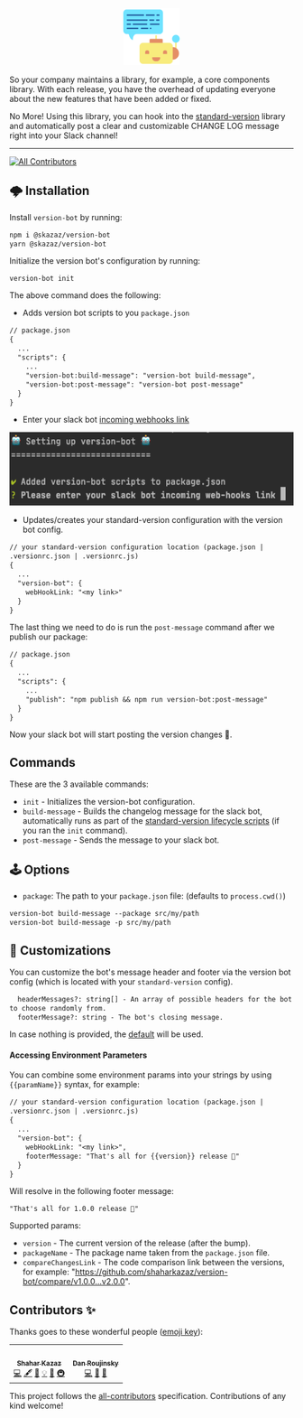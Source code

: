 <p align="center">
 <img width="20%" height="20%" src="./logo.svg">
</p>

So your company maintains a library, for example, a core components library. With each release, you have the overhead of updating everyone about the new features that have been added or fixed.

No More! Using this library, you can hook into the [standard-version](https://github.com/conventional-changelog/standard-version) library and automatically post a clear and customizable CHANGE LOG message right into your Slack channel!

<hr />

<!-- ALL-CONTRIBUTORS-BADGE:START - Do not remove or modify this section -->
[![All Contributors](https://img.shields.io/badge/all_contributors-2-orange.svg?style=flat-square)](#contributors-)
<!-- ALL-CONTRIBUTORS-BADGE:END -->

## 🌩 Installation

Install `version-bot` by running:

```
npm i @skazaz/version-bot
yarn @skazaz/version-bot
```

Initialize the version bot's configuration by running:

```
version-bot init
```

The above command does the following:
* Adds version bot scripts to you `package.json`
```
// package.json
{
  ...
  "scripts": {
    ...
    "version-bot:build-message": "version-bot build-message",
    "version-bot:post-message": "version-bot post-message"
  }
}
```
* Enter your slack bot [incoming webhooks link](https://api.slack.com/messaging/webhooks)

<img width="570px" height="130px" src="./bot-setup.png">

* Updates/creates your standard-version configuration with the version bot config.
```
// your standard-version configuration location (package.json | .versionrc.json | .versionrc.js)
{
  ...
  "version-bot": {
    webHookLink: "<my link>"
  }
}
```

The last thing we need to do is run the `post-message` command after we publish our package:
```
// package.json
{
  ...
  "scripts": {
    ...
    "publish": "npm publish && npm run version-bot:post-message"
  }
}
```

Now your slack bot will start posting the version changes 🎉.

##  Commands

These are the 3 available commands: 

* `init` - Initializes the version-bot configuration.
* `build-message` - Builds the changelog message for the slack bot, automatically runs as part of the [standard-version lifecycle scripts](https://github.com/conventional-changelog/standard-version#lifecycle-scripts) (if you ran the `init` command).
* `post-message` - Sends the message to your slack bot.

## 🕹 Options

- `package`: The path to your `package.json` file: (defaults to `process.cwd()`)

```
version-bot build-message --package src/my/path
version-bot build-message -p src/my/path
```

## 🎨 Customizations

You can customize the bot's message header and footer via the version bot config (which is located with your `standard-version` config).

```
  headerMessages?: string[] - An array of possible headers for the bot to choose randomly from. 
  footerMessage?: string - The bot's closing message.
```

In case nothing is provided, the [default](https://github.com/shaharkazaz/version-bot/blob/master/src/defaultConfig.ts) will be used.

#### Accessing Environment Parameters 

You can combine some environment params into your strings by using `{{paramName}}` syntax, for example:

```
// your standard-version configuration location (package.json | .versionrc.json | .versionrc.js)
{
  ...
  "version-bot": {
    webHookLink: "<my link>",
    footerMessage: "That's all for {{version}} release 🏁"
  }
}
```

Will resolve in the following footer message:
```
"That's all for 1.0.0 release 🏁"
```

Supported params:

- `version` - The current version of the release (after the bump).
- `packageName` - The package name taken from the `package.json` file.
- `compareChangesLink` - The code comparison link between the versions, for example: "https://github.com/shaharkazaz/version-bot/compare/v1.0.0...v2.0.0".


## Contributors ✨

Thanks goes to these wonderful people ([emoji key](https://allcontributors.org/docs/en/emoji-key)):

<!-- ALL-CONTRIBUTORS-LIST:START - Do not remove or modify this section -->
<!-- prettier-ignore-start -->
<!-- markdownlint-disable -->
<table>
  <tr>
    <td align="center"><a href="https://github.com/shaharkazaz"><img src="https://avatars2.githubusercontent.com/u/17194830?v=4" width="100px;" alt=""/><br /><sub><b>Shahar Kazaz</b></sub></a><br /><a href="https://github.com/Shahar Kazaz/version bot/commits?author=shaharkazaz" title="Code">💻</a> <a href="#content-shaharkazaz" title="Content">🖋</a> <a href="https://github.com/Shahar Kazaz/version bot/commits?author=shaharkazaz" title="Documentation">📖</a> <a href="#example-shaharkazaz" title="Examples">💡</a> <a href="#ideas-shaharkazaz" title="Ideas, Planning, & Feedback">🤔</a> <a href="#infra-shaharkazaz" title="Infrastructure (Hosting, Build-Tools, etc)">🚇</a></td>
    <td align="center"><a href="https://github.com/danzrou"><img src="https://avatars3.githubusercontent.com/u/6433766?v=4" width="100px;" alt=""/><br /><sub><b>Dan Roujinsky</b></sub></a><br /><a href="https://github.com/Shahar Kazaz/version bot/commits?author=danzrou" title="Code">💻</a> <a href="#ideas-danzrou" title="Ideas, Planning, & Feedback">🤔</a> <a href="#userTesting-danzrou" title="User Testing">📓</a></td>
  </tr>
</table>

<!-- markdownlint-enable -->
<!-- prettier-ignore-end -->
<!-- ALL-CONTRIBUTORS-LIST:END -->

This project follows the [all-contributors](https://github.com/all-contributors/all-contributors) specification. Contributions of any kind welcome!
